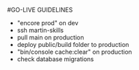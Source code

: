 #GO-LIVE GUIDELINES
+ "encore prod" on dev
+ ssh martin-skills
+ pull main on production
+ deploy public/build folder to production
+ "bin/console cache:clear" on production
+ check database migrations
